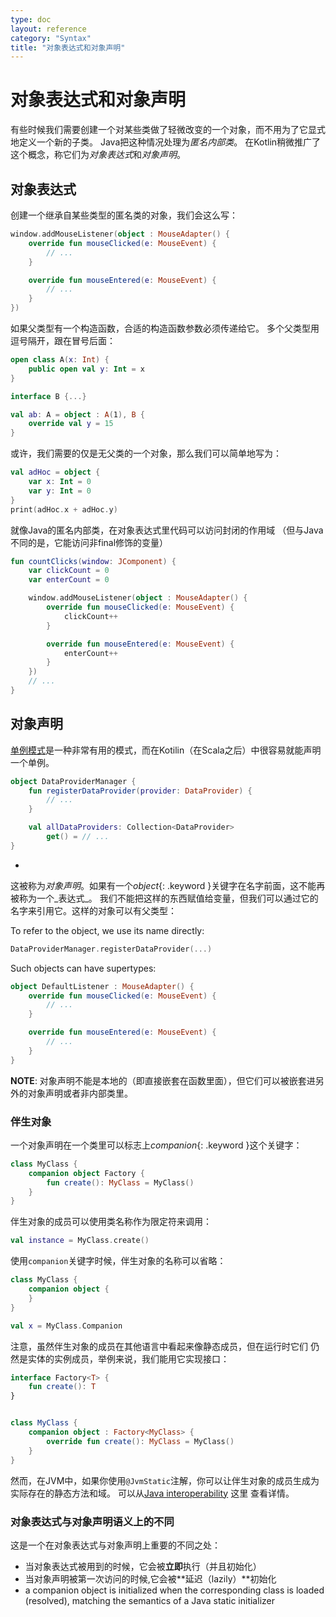 ```yaml
---
type: doc
layout: reference
category: "Syntax"
title: "对象表达式和对象声明"
---
```


# 对象表达式和对象声明

有些时候我们需要创建一个对某些类做了轻微改变的一个对象，而不用为了它显式地定义一个新的子类。
Java把这种情况处理为*匿名内部类*。
在Kotlin稍微推广了这个概念，称它们为*对象表达式*和*对象声明*。

## 对象表达式

创建一个继承自某些类型的匿名类的对象，我们会这么写：

``` kotlin
window.addMouseListener(object : MouseAdapter() {
    override fun mouseClicked(e: MouseEvent) {
        // ...
    }

    override fun mouseEntered(e: MouseEvent) {
        // ...
    }
})
```

如果父类型有一个构造函数，合适的构造函数参数必须传递给它。
多个父类型用逗号隔开，跟在冒号后面：


``` kotlin
open class A(x: Int) {
    public open val y: Int = x
}

interface B {...}

val ab: A = object : A(1), B {
    override val y = 15
}
```

或许，我们需要的仅是无父类的一个对象，那么我们可以简单地写为：

``` kotlin
val adHoc = object {
    var x: Int = 0
    var y: Int = 0
}
print(adHoc.x + adHoc.y)
```

就像Java的匿名内部类，在对象表达式里代码可以访问封闭的作用域
（但与Java不同的是，它能访问非final修饰的变量）

``` kotlin
fun countClicks(window: JComponent) {
    var clickCount = 0
    var enterCount = 0

    window.addMouseListener(object : MouseAdapter() {
        override fun mouseClicked(e: MouseEvent) {
            clickCount++
        }

        override fun mouseEntered(e: MouseEvent) {
            enterCount++
        }
    })
    // ...
}
```

## 对象声明

[单例模式](http://en.wikipedia.org/wiki/Singleton_pattern)是一种非常有用的模式，而在Kotilin（在Scala之后）中很容易就能声明一个单例。

``` kotlin
object DataProviderManager {
    fun registerDataProvider(provider: DataProvider) {
        // ...
    }

    val allDataProviders: Collection<DataProvider>
        get() = // ...
}
```
-
这被称为*对象声明*。如果有一个*object*{: .keyword }关键字在名字前面，这不能再被称为一个_表达式_。
我们不能把这样的东西赋值给变量，但我们可以通过它的名字来引用它。这样的对象可以有父类型：

To refer to the object, we use its name directly:

``` kotlin
DataProviderManager.registerDataProvider(...)
```

Such objects can have supertypes:

``` kotlin
object DefaultListener : MouseAdapter() {
    override fun mouseClicked(e: MouseEvent) {
        // ...
    }

    override fun mouseEntered(e: MouseEvent) {
        // ...
    }
}
```

**NOTE**: 对象声明不能是本地的（即直接嵌套在函数里面），但它们可以被嵌套进另外的对象声明或者非内部类里。


### 伴生对象

一个对象声明在一个类里可以标志上*companion*{: .keyword }这个关键字：

``` kotlin
class MyClass {
    companion object Factory {
        fun create(): MyClass = MyClass()
    }
}
```

伴生对象的成员可以使用类名称作为限定符来调用：

``` kotlin
val instance = MyClass.create()
```

使用`companion`关键字时候，伴生对象的名称可以省略：

``` kotlin
class MyClass {
    companion object {
    }
}

val x = MyClass.Companion
```

注意，虽然伴生对象的成员在其他语言中看起来像静态成员，但在运行时它们
仍然是实体的实例成员，举例来说，我们能用它实现接口：

``` kotlin
interface Factory<T> {
    fun create(): T
}


class MyClass {
    companion object : Factory<MyClass> {
        override fun create(): MyClass = MyClass()
    }
}
```

然而，在JVM中，如果你使用`@JvmStatic`注解，你可以让伴生对象的成员生成为实际存在的静态方法和域。
可以从[Java interoperability](java-interop.html#static-methods-and-fields) 这里
查看详情。


### 对象表达式与对象声明语义上的不同

这是一个在对象表达式与对象声明上重要的不同之处：

* 当对象表达式被用到的时候，它会被**立即**执行（并且初始化）
* 当对象声明被第一次访问的时候,它会被**延迟（lazily）**初始化
* a companion object is initialized when the corresponding class is loaded (resolved), matching the semantics of a Java static initializer

